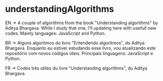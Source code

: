 # understandingAlgorithms
EN -> A couple of algorithms from the book "Understanding algorithms" by Aditya Bhargava. While I study that one, I'll updating here with usefull new codes.
Mainly languages: JavaScript and Python.

BR -> Alguns algoritmos do livro "Entendendo algoritmos", do Aditya Bhargava. Enquanto eu estiver estudando esse livro, vou atualizando este repositório com novos códigos úteis.
Principais linguagens: JavaScript e Python.

FR -> Codes très utiles du livre "Understanding algorithms", du Aditya Bhargava.

